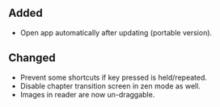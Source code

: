 ## Added

- Open app automatically after updating (portable version).

## Changed

- Prevent some shortcuts if key pressed is held/repeated.
- Disable chapter transition screen in zen mode as well.
- Images in reader are now un-draggable.
